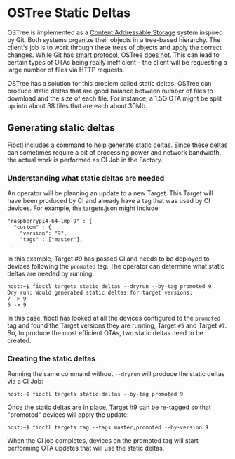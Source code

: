 # OSTree Static Deltas

OSTree is implemented as a [Content Addressable
Storage](https://en.wikipedia.org/wiki/Content-addressable_storage)
system inspired by Git. Both systems organize their objects in a
tree-based hierarchy. The client's job is to work through these trees of
objects and apply the correct changes. While Git has [smart
protocol](https://git-scm.com/book/en/v2/Git-Internals-Transfer-Protocols),
OSTree [does
not](https://ostreedev.github.io/ostree/formats/#on-the-topic-of-smart-servers).
This can lead to certain types of OTAs being really inefficient - the
client will be requesting a large number of files via HTTP requests.

OSTree has a solution for this problem called static deltas. OSTree can
produce static deltas that are good balance between number of files to
download and the size of each file. For instance, a 1.5G OTA might be
split up into about 38 files that are each about 30Mb.

## Generating static deltas

Fioctl includes a command to help generate static deltas. Since these
deltas can sometimes require a bit of processing power and network
bandwidth, the actual work is performed as CI Job in the Factory.

### Understanding what static deltas are needed

An operator will be planning an update to a new Target. This Target will
have been produced by CI and already have a tag that was used by CI
devices. For example, the targets.json might include:

    "raspberrypi4-64-lmp-9" : {
      "custom" : {
        "version": "9",
        "tags" : ["master"],
     ...

In this example, Target \#9 has passed CI and needs to be deployed to
devices following the `promoted` tag. The operator can determine what
static deltas are needed by running:

    host:~$ fioctl targets static-deltas --dryrun --by-tag promoted 9
    Dry run: Would generated static deltas for target versions:
    7 -> 9
    5 -> 9

In this case, fioctl has looked at all the devices configured to the
`promoted` tag and found the Target versions they are running, Target
`#5` and Target `#7`. So, to produce the most efficient OTAs, two static
deltas need to be created.

### Creating the static deltas

Running the same command without `--dryrun` will produce the static
deltas via a CI Job:

    host:~$ fioctl targets static-deltas --by-tag promoted 9

Once the static deltas are in place, Target \#9 can be re-tagged so that
"promoted" devices will apply the update:

    host:~$ fioctl targets tag --tags master,promoted --by-version 9

When the CI job completes, devices on the promoted tag will start
performing OTA updates that will use the static deltas.
